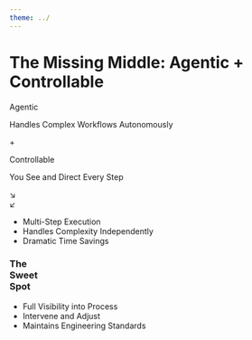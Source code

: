 ```yaml
---
theme: ../
---
```


# The Missing Middle: Agentic + Controllable



<div class="grid grid-cols-3 mb-6">
  <div class="text-center bg-gray-100 border-1 border-gray-300 p-2 px-4 rounded-lg">
    <p class="text-lg font-semibold text-red-600">Agentic</p>
    <p class="text-sm text-gray-600">Handles Complex Workflows Autonomously</p>
  </div>
  <div class="text-center text-3xl self-center">
    <span class="text-gray-800">+</span>
  </div>
  <div class="text-center bg-gray-100 border-1 border-gray-300 p-2 px-4 rounded-lg">
    <p class="text-lg font-semibold text-sky-600">Controllable</p>
    <p class="text-sm text-gray-600">You See and Direct Every Step</p>
  </div>
</div>
<v-click>
<div class="grid grid-cols-3 mb-6">
  <div class="text-center">
    <div class="text-4xl text-red-600">↘</div>
  </div>
  <div class="text-center">
  </div>
  <div class="text-center">
    <div class="text-4xl text-sky-600">↙</div>
  </div>
</div>

<div class="bg-emerald-100 rounded-lg p-2 border-2 border-emerald-500 shadow-lg relative">
  <div class="grid grid-cols-3 gap-6 items-center">
    <div class="bg-gray-100 border-1 border-red-500 rounded-lg p-4 shadow-sm">
      <ul class="text-sm text-gray-700 space-y-1">
        <li>Multi-Step Execution</li>
        <li>Handles Complexity Independently</li>
        <li>Dramatic Time Savings</li>
      </ul>
    </div>
    <div class="flex flex-col items-center">
      <h3 class="text-center text-xl font-bold text-gray-900">The <br> Sweet <br> Spot</h3>
    </div>
    <div class="bg-gray-100 border-1 border-sky-500 rounded-lg p-4 shadow-sm">
      <ul class="text-sm text-gray-700 space-y-1">
        <li>Full Visibility into Process</li>
        <li>Intervene and Adjust</li>
        <li>Maintains Engineering Standards</li>
      </ul>
    </div>
  </div>
</div>

</v-click>

<!--
This is the breakthrough. You don't have to choose between power and control.

The best AI coding tools give you autonomous agents that can handle complex, multi-step workflows - but they do it transparently, with your ability to guide and intervene.

It's like having a brilliant junior engineer who thinks out loud, shows their work, and asks for guidance when they hit edge cases.

This changes everything about how we work with AI.
-->

